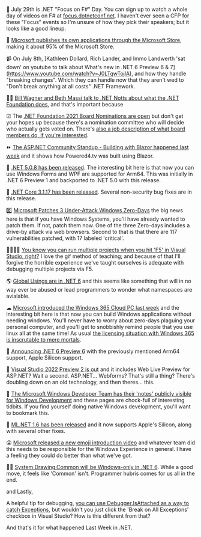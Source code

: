 📆 July 29th is .NET "Focus on F#" Day. You can sign up to watch a whole day of videos on F# at [focus.dotnetconf.net](https://focus.dotnetconf.net).  I haven't ever seen a CFP for these "Focus" events so I'm unsure of how they pick their speakers; but it looks like a good lineup.

🏪 [Microsoft publishes its own applications through the Microsoft Store](https://twitter.com/RudyHuyn/status/1414705187898347522?s=20), making it about 95% of the Microsoft Store.

📹 On July 8th, ]Kathleen Dollard, Rich Lander, and Immo Landwerth 'sat down' on youtube to talk about What's new in .NET 6 Preview 6 & 7](https://www.youtube.com/watch?v=J0LTqwTojlA), and how they handle "breaking changes".  Which they can handle now that they aren't wed to "Don't break anything at all costs" .NET Framework.

💁‍♀️ [Bill Wagner and Beth Massi talk to .NET Notts about what the .NET Foundation does](https://www.youtube.com/watch?v=apd61znmCuY), and that's important because

☑ The [.NET Foundation 2021 Board Nominations are open](https://forms.office.com/Pages/ResponsePage.aspx?id=8ru98HbNZ0mMTFCoAnRpEmp3qxxG5iNBl2dHcSfTzztUOEdKT05ENERURFFIMTFOSDU3TE81NFJDQi4u) but don't get your hopes up because there's a nomination committee who will decide who actually gets voted on.  There's [also a job description of what board members do, if you're interested](https://dotnetfoundation.sharepoint.com/Shared%20Documents/Forms/AllItems.aspx?id=%2FShared%20Documents%2FNomination%20Committee%20Documents%2FBoard%2Dmember%2Dresponsibilities%2Epdf&parent=%2FShared%20Documents%2FNomination%20Committee%20Documents&p=true&originalPath=aHR0cHM6Ly9kb3RuZXRmb3VuZGF0aW9uLnNoYXJlcG9pbnQuY29tLzpiOi9nL0VWcGpOMnlrY0tKR2tmUGpid2JUTklVQl9XT1Z0REFFRWxDLXhYQ21FaDVRelE_cnRpbWU9YlB5akItZEsyVWc).

⏩ [The ASP.NET Community Standup - Building with Blazor happened last week](https://www.pscp.tv/w/1ZkKzebpkByxv) and it shows how Powered4.tv was built using Blazor.

📢 [.NET 5.0.8 has been released](https://devblogs.microsoft.com/dotnet/net-july-2021/).  The interesting bit here is that now you can use Windows Forms and WPF are supported for Arm64. This was initially in .NET 6 Preview 1 and backported to .NET 5.0 with this release.

📢 [.NET Core 3.1.17 has been released](https://github.com/dotnet/core/blob/main/release-notes/3.1/3.1.17/3.1.17.md). Several non-security bug fixes are in this release.

0️⃣ [Microsoft Patches 3 Under-Attack Windows Zero-Days](https://www.securityweek.com/microsoft-patches-3-under-attack-windows-zero-days) the big news here is that if you have Windows Systems, you'll have already wanted to patch them. If not, patch them now.  One of the three Zero-days includes a drive-by attack via web browsers.  Second to that is that there are 117 vulnerabilities patched, with 17 labeled 'critical'.

👨‍👩‍👧‍👦 [You know you can run multiple projects when you hit 'F5' in Visual Studio, right?](https://twitter.com/AndySterland/status/1415028388520087553?s=20) I love the gif method of teaching; and because of that I'll forgive the horrible experience we've taught ourselves is adequate with debugging multiple projects via F5.  

🌎 [Global Usings are in .NET 6](https://twitter.com/buhakmeh/status/1415285907951869952?s=20) and this seems like something that will in no way ever be abused or lead programmers to wonder what namespaces are avialable. 

☁ [Microsoft introduced the Windows 365 Cloud PC last week](https://www.microsoft.com/en-us/microsoft-365/blog/2021/07/14/introducing-a-new-era-of-hybrid-personal-computing-the-windows-365-cloud-pc/) and the interesting bit here is that now you can build Windows applications without needing windows.  You'll never have to worry about zero-days plaguing your personal computer, and you'll get to snobbishly remind people that you use linux all at the same time! As usual [the licensing situation with Windows 365 is inscrutable to mere mortals](https://techcommunity.microsoft.com/t5/windows-it-pro-blog/get-started-with-windows-365/ba-p/2530504).

📢 [Announcing .NET 6 Preview 6](https://devblogs.microsoft.com/dotnet/announcing-net-6-preview-6/) with the previously mentioned Arm64 support, Apple Silicon support.

📢 [Visual Studio 2022 Preview 2 is out](https://devblogs.microsoft.com/visualstudio/visual-studio-2022-preview-2-is-out/) and it includes Web Live Preview for ASP.NET? Wait a second.  ASP.NET... Webforms?  That's still a thing?  There's doubling down on an old technology, and then theres... this.

📝 [The Microsoft Windows Developer Team has their 'notes' publicly visible for Windows Development](https://docs.microsoft.com/en-us/windows/win32/devnotes/developer-notes) and these pages are chock-full of interesting tidbits. If you find yourself doing native Windows development, you'll want to bookmark this.

📢 [ML.NET 1.6 has been released](https://github.com/dotnet/machinelearning/releases) and it now supports Apple's Silicon, along with several other fixes.

😜 [Microsoft released a new emoji introduction video](https://twitter.com/sdw/status/1415705990431793153) and whatever team did this needs to be responsible for the Windows Experience in general. I have a feeling they could do better than what we've got.

🚫🐧 [System.Drawing.Common will be Windows-only in .NET 6](https://github.com/dotnet/designs/pull/234).  While a good move, it feels like 'Common' isn't.  Programmer hubris comes for us all in the end.


and Lastly,

A helpful tip for debugging, [you can use Debugger.IsAttached as a way to catch Exceptions](https://twitter.com/davidpine7/status/1415877304383950848?s=20), but wouldn't you just click the 'Break on All Exceptions' checkbox in Visual Studio? How is this different from that?


And that's it for what happened Last Week in .NET.



